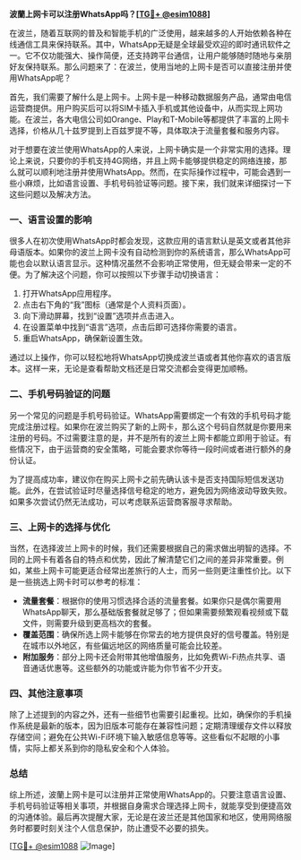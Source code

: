 **波蘭上网卡可以注册WhatsApp吗？[[TG💪+ @esim1088](https://t.me/s/esim1088)]**

在波兰，随着互联网的普及和智能手机的广泛使用，越来越多的人开始依赖各种在线通信工具来保持联系。其中，WhatsApp无疑是全球最受欢迎的即时通讯软件之一。它不仅功能强大、操作简便，还支持跨平台通信，让用户能够随时随地与亲朋好友保持联系。那么问题来了：在波兰，使用当地的上网卡是否可以直接注册并使用WhatsApp呢？

首先，我们需要了解什么是上网卡。上网卡是一种移动数据服务产品，通常由电信运营商提供。用户购买后可以将SIM卡插入手机或其他设备中，从而实现上网功能。在波兰，各大电信公司如Orange、Play和T-Mobile等都提供了丰富的上网卡选择，价格从几十兹罗提到上百兹罗提不等，具体取决于流量套餐和服务内容。

对于想要在波兰使用WhatsApp的人来说，上网卡确实是一个非常实用的选择。理论上来说，只要你的手机支持4G网络，并且上网卡能够提供稳定的网络连接，那么就可以顺利地注册并使用WhatsApp。然而，在实际操作过程中，可能会遇到一些小麻烦，比如语言设置、手机号码验证等问题。接下来，我们就来详细探讨一下这些问题以及解决方法。

### 一、语言设置的影响

很多人在初次使用WhatsApp时都会发现，这款应用的语言默认是英文或者其他非母语版本。如果你的波兰上网卡没有自动检测到你的系统语言，那么WhatsApp可能也会以默认语言显示。这种情况虽然不会影响正常使用，但无疑会带来一定的不便。为了解决这个问题，你可以按照以下步骤手动切换语言：

1. 打开WhatsApp应用程序。
2. 点击右下角的“我”图标（通常是个人资料页面）。
3. 向下滑动屏幕，找到“设置”选项并点击进入。
4. 在设置菜单中找到“语言”选项，点击后即可选择你需要的语言。
5. 重启WhatsApp，确保新设置生效。

通过以上操作，你可以轻松地将WhatsApp切换成波兰语或者其他你喜欢的语言版本。这样一来，无论是查看帮助文档还是日常交流都会变得更加顺畅。

### 二、手机号码验证的问题

另一个常见的问题是手机号码验证。WhatsApp需要绑定一个有效的手机号码才能完成注册过程。如果你在波兰购买了新的上网卡，那么这个号码自然就是你要用来注册的号码。不过需要注意的是，并不是所有的波兰上网卡都能立即用于验证。有些情况下，由于运营商的安全策略，可能会要求你等待一段时间或者进行额外的身份认证。

为了提高成功率，建议你在购买上网卡之前先确认该卡是否支持国际短信发送功能。此外，在尝试验证时尽量选择信号稳定的地方，避免因为网络波动导致失败。如果多次尝试仍然无法成功，可以考虑联系运营商客服寻求帮助。

### 三、上网卡的选择与优化

当然，在选择波兰上网卡的时候，我们还需要根据自己的需求做出明智的选择。不同的上网卡有着各自的特点和优势，因此了解清楚它们之间的差异非常重要。例如，某些上网卡可能更适合经常出差旅行的人士，而另一些则更注重性价比。以下是一些挑选上网卡时可以参考的标准：

- **流量套餐**：根据你的使用习惯选择合适的流量套餐。如果你只是偶尔需要用WhatsApp聊天，那么基础版套餐就足够了；但如果需要频繁观看视频或下载文件，则需要升级到更高档次的套餐。
- **覆盖范围**：确保所选上网卡能够在你常去的地方提供良好的信号覆盖。特别是在城市以外地区，有些偏远地区的网络质量可能会比较差。
- **附加服务**：部分上网卡还会附带其他增值服务，比如免费Wi-Fi热点共享、语音通话优惠等。这些额外的功能或许能为你节省不少开支。

### 四、其他注意事项

除了上述提到的内容之外，还有一些细节也需要引起重视。比如，确保你的手机操作系统是最新的版本，因为旧版本可能存在兼容性问题；定期清理缓存文件以释放存储空间；避免在公共Wi-Fi环境下输入敏感信息等等。这些看似不起眼的小事情，实际上都关系到你的隐私安全和个人体验。

### 总结

综上所述，波蘭上网卡是可以注册并正常使用WhatsApp的。只要注意语言设置、手机号码验证等相关事项，并根据自身需求合理选择上网卡，就能享受到便捷高效的沟通体验。最后再次提醒大家，无论是在波兰还是其他国家和地区，使用网络服务时都要时刻关注个人信息保护，防止遭受不必要的损失。

[[TG💪+ @esim1088](https://t.me/s/esim1088) ![Image](https://i.postimg.cc/4NQfJmqS/Snipaste-2025-05-13-00-14-12.png)]